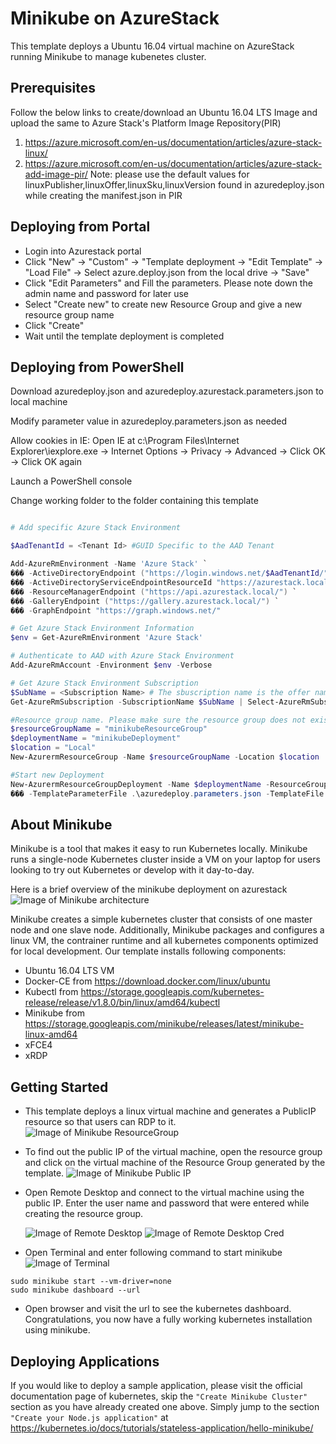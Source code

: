 # Minikube on AzureStack
This template deploys a Ubuntu 16.04 virtual machine on AzureStack running Minikube to manage kubenetes cluster.

## Prerequisites
Follow the below links to create/download an Ubuntu 16.04 LTS Image and upload the same to Azure Stack's Platform Image Repository(PIR)
1. https://azure.microsoft.com/en-us/documentation/articles/azure-stack-linux/
2. https://azure.microsoft.com/en-us/documentation/articles/azure-stack-add-image-pir/
	Note: please use the default values for linuxPublisher,linuxOffer,linuxSku,linuxVersion found in azuredeploy.json while creating the manifest.json in PIR

## Deploying from Portal

+	Login into Azurestack portal
+	Click "New" -> "Custom" -> "Template deployment -> "Edit Template" -> "Load File" -> Select azure.deploy.json from the local drive -> "Save"
+ Click "Edit Parameters" and 	Fill the parameters. Please note down the admin name and password for later use
+	Select "Create new" to create new Resource Group and give a new resource group name
+	Click "Create"
+ Wait until the template deployment is completed

## Deploying from PowerShell

Download azuredeploy.json and azuredeploy.azurestack.parameters.json to local machine 

Modify parameter value in azuredeploy.parameters.json as needed 

Allow cookies in IE: Open IE at c:\Program Files\Internet Explorer\iexplore.exe -> Internet Options -> Privacy -> Advanced -> Click OK -> Click OK again

Launch a PowerShell console

Change working folder to the folder containing this template

```PowerShell

# Add specific Azure Stack Environment 

$AadTenantId = <Tenant Id> #GUID Specific to the AAD Tenant 

Add-AzureRmEnvironment -Name 'Azure Stack' `
��� -ActiveDirectoryEndpoint ("https://login.windows.net/$AadTenantId/") `
��� -ActiveDirectoryServiceEndpointResourceId "https://azurestack.local-api/" `
��� -ResourceManagerEndpoint ("https://api.azurestack.local/") `
��� -GalleryEndpoint ("https://gallery.azurestack.local/") `
��� -GraphEndpoint "https://graph.windows.net/"

# Get Azure Stack Environment Information 
$env = Get-AzureRmEnvironment 'Azure Stack' 

# Authenticate to AAD with Azure Stack Environment 
Add-AzureRmAccount -Environment $env -Verbose 

# Get Azure Stack Environment Subscription 
$SubName = <Subscription Name> # The sbuscription name is the offer name by default 
Get-AzureRmSubscription -SubscriptionName $SubName | Select-AzureRmSubscription

#Resource group name. Please make sure the resource group does not exist 
$resourceGroupName = "minikubeResourceGroup"
$deploymentName = "minikubeDeployment"
$location = "Local" 
New-AzurermResourceGroup -Name $resourceGroupName -Location $location 

#Start new Deployment
New-AzurermResourceGroupDeployment -Name $deploymentName -ResourceGroupName $resourceGroupName `
��� -TemplateParameterFile .\azuredeploy.parameters.json -TemplateFile .\azuredeploy.json

```

## About Minikube
Minikube is a tool that makes it easy to run Kubernetes locally. Minikube runs a single-node Kubernetes cluster inside a VM on your laptop for users looking to try out Kubernetes or develop with it day-to-day.

Here is a brief overview of the minikube deployment on azurestack
![Image of Minikube architecture](https://github.com/vpatelsj/AzureStack-QuickStart-Templates/blob/master/101-vm-linux-minikube/images/minikubearch.png)

Minikube creates a simple kubernetes cluster that consists of one master node and one slave node. Additionally, Minikube packages and configures a linux VM, the contrainer runtime and all kubernetes components optimized for local development. Our template installs following components:

* Ubuntu 16.04 LTS VM
* Docker-CE from https://download.docker.com/linux/ubuntu 
* Kubectl from https://storage.googleapis.com/kubernetes-release/release/v1.8.0/bin/linux/amd64/kubectl
* Minikube from https://storage.googleapis.com/minikube/releases/latest/minikube-linux-amd64
* xFCE4
* xRDP

## Getting Started
+ This template deploys a linux virtual machine and generates a PublicIP resource so that users can RDP to it. 
  ![Image of Minikube ResourceGroup](https://github.com/vpatelsj/AzureStack-QuickStart-Templates/blob/master/101-vm-linux-minikube/images/ResourceGroup.PNG)

+ To find out the public IP of the virtual machine, open the resource group and click on the virtual machine of the Resource Group generated by the template.
  ![Image of Minikube Public IP](https://github.com/vpatelsj/AzureStack-QuickStart-Templates/blob/master/101-vm-linux-minikube/images/PublicIP.PNG)
  
+ Open Remote Desktop and connect to the virtual machine using the public IP. Enter the user name and password that were entered while creating the resource group.
  
  ![Image of Remote Desktop](https://github.com/vpatelsj/AzureStack-QuickStart-Templates/blob/master/101-vm-linux-minikube/images/RemoteDesktop.PNG) 
  ![Image of Remote Desktop Cred](https://github.com/vpatelsj/AzureStack-QuickStart-Templates/blob/master/101-vm-linux-minikube/images/RemoteDesktopCred.PNG)

+ Open Terminal and enter following command to start minikube
  ![Image of Terminal](https://github.com/vpatelsj/AzureStack-QuickStart-Templates/blob/master/101-vm-linux-minikube/images/terminal.PNG)
```
sudo minikube start --vm-driver=none
sudo minikube dashboard --url
```

+ Open browser and visit the url to see the kubernetes dashboard. Congratulations, you now have a fully working kubernetes installation using minikube.

## Deploying Applications
If you would like to deploy a sample application, please visit the official documentation page of kubernetes, skip the ```"Create Minikube Cluster"``` section as you have already created one above. Simply jump to the section ```"Create your Node.js application"```  at https://kubernetes.io/docs/tutorials/stateless-application/hello-minikube/

